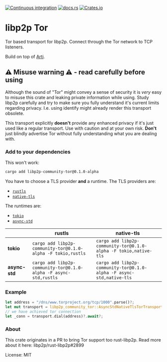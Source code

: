 [![Continuous integration](https://github.com/umgefahren/libp2p-tor/actions/workflows/ci.yml/badge.svg)](https://github.com/umgefahren/libp2p-tor/actions/workflows/ci.yml)
[![docs.rs](https://img.shields.io/docsrs/libp2p-community-tor?style=flat-square)](https://docs.rs/libp2p-community-tor/latest)
[![Crates.io](https://img.shields.io/crates/v/libp2p-community-tor?style=flat-square)](https://crates.io/libp2p-community-tor)

# libp2p Tor

Tor based transport for libp2p. Connect through the Tor network to TCP listeners.

Build on top of [Arti](https://gitlab.torproject.org/tpo/core/arti).

## ⚠️ Misuse warning ⚠️ - read carefully before using

Although the sound of "Tor" might convey a sense of security it is *very* easy to misuse this
crate and leaking private information while using. Study libp2p carefully and try to make sure
you fully understand it's current limits regarding privacy. I.e. using identify might already
render this transport obsolete.

This transport explicitly **doesn't** provide any enhanced privacy if it's just used like a regular transport.
Use with caution and at your own risk. **Don't** just blindly advertise Tor without fully understanding what you
are dealing with.

### Add to your dependencies

This won't work:
```bash
cargo add libp2p-community-tor@0.1.0-alpha
```

You have to choose a TLS provider **and** a runtime.
The TLS providers are:

- [`rustls`](https://github.com/rustls/rustls)
- [`native-tls`](https://github.com/sfackler/rust-native-tls)

The runtimes are:

- [`tokio`](https://github.com/tokio-rs/tokio)
- [`async-std`](https://github.com/async-rs/async-std)

|               | **rustls**                                                       | **native-tls**                                                       |
|---------------|------------------------------------------------------------------|----------------------------------------------------------------------|
| **tokio**     | `cargo add libp2p-community-tor@0.1.0-alpha -F tokio,rustls`     | `cargo add libp2p-community-tor@0.1.0-alpha -F tokio,native-tls`     |
| **async-std** | `cargo add libp2p-community-tor@0.1.0-alpha -F async-std,rustls` | `cargo add libp2p-community-tor@0.1.0-alpha -F async-std,native-tls` |

### Example
```rust
let address = "/dns/www.torproject.org/tcp/1000".parse()?;
let mut transport = libp2p_community_tor::AsyncStdNativeTlsTorTransport::bootstrapped().await?;
// we have achieved tor connection
let _conn = transport.dial(address)?.await?;
```

### About

This crate originates in a PR to bring Tor support too rust-libp2p. Read more about it here: libp2p/rust-libp2p#2899

License: MIT
